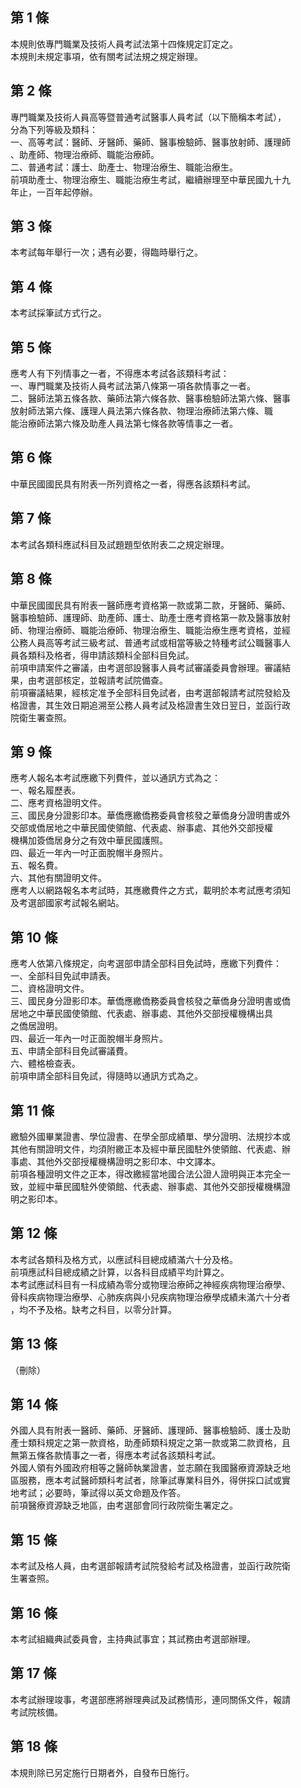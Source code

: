 第 1 條
-------
本規則依專門職業及技術人員考試法第十四條規定訂定之。  
本規則未規定事項，依有關考試法規之規定辦理。

第 2 條
-------
專門職業及技術人員高等暨普通考試醫事人員考試（以下簡稱本考試），  
分為下列等級及類科：  
一、高等考試：醫師、牙醫師、藥師、醫事檢驗師、醫事放射師、護理師  
    、助產師、物理治療師、職能治療師。  
二、普通考試：護士、助產士、物理治療生、職能治療生。  
前項助產士、物理治療生、職能治療生考試，繼續辦理至中華民國九十九  
年止，一百年起停辦。

第 3 條
-------
本考試每年舉行一次；遇有必要，得臨時舉行之。

第 4 條
-------
本考試採筆試方式行之。

第 5 條
-------
應考人有下列情事之一者，不得應本考試各該類科考試：  
一、專門職業及技術人員考試法第八條第一項各款情事之一者。  
二、醫師法第五條各款、藥師法第六條各款、醫事檢驗師法第六條、醫事  
    放射師法第六條、護理人員法第六條各款、物理治療師法第六條、職  
    能治療師法第六條及助產人員法第七條各款等情事之一者。

第 6 條
-------
中華民國國民具有附表一所列資格之一者，得應各該類科考試。

第 7 條
-------
本考試各類科應試科目及試題題型依附表二之規定辦理。

第 8 條
-------
中華民國國民具有附表一醫師應考資格第一款或第二款，牙醫師、藥師、  
醫事檢驗師、護理師、助產師、護士、助產士應考資格第一款及醫事放射  
師、物理治療師、職能治療師、物理治療生、職能治療生應考資格，並經  
公務人員高等考試三級考試、普通考試或相當等級之特種考試公職醫事人  
員各類科及格者，得申請該類科全部科目免試。  
前項申請案件之審議，由考選部設醫事人員考試審議委員會辦理。審議結  
果，由考選部核定，並報請考試院備查。  
前項審議結果，經核定准予全部科目免試者，由考選部報請考試院發給及  
格證書，其生效日期追溯至公務人員考試及格證書生效日翌日，並函行政  
院衛生署查照。

第 9 條
-------
應考人報名本考試應繳下列費件，並以通訊方式為之：  
一、報名履歷表。  
二、應考資格證明文件。  
三、國民身分證影印本。華僑應繳僑務委員會核發之華僑身分證明書或外  
    交部或僑居地之中華民國使領館、代表處、辦事處、其他外交部授權  
    機構加簽僑居身分之有效中華民國護照。  
四、最近一年內一吋正面脫帽半身照片。  
五、報名費。  
六、其他有關證明文件。  
應考人以網路報名本考試時，其應繳費件之方式，載明於本考試應考須知  
及考選部國家考試報名網站。

第 10 條
--------
應考人依第八條規定，向考選部申請全部科目免試時，應繳下列費件：  
一、全部科目免試申請表。  
二、資格證明文件。  
三、國民身分證影印本。華僑應繳僑務委員會核發之華僑身分證明書或僑  
    居地之中華民國使領館、代表處、辦事處、其他外交部授權機構出具  
    之僑居證明。  
四、最近一年內一吋正面脫帽半身照片。  
五、申請全部科目免試審議費。  
六、體格檢查表。  
前項申請全部科目免試，得隨時以通訊方式為之。

第 11 條
--------
繳驗外國畢業證書、學位證書、在學全部成績單、學分證明、法規抄本或  
其他有關證明文件，均須附繳正本及經中華民國駐外使領館、代表處、辦  
事處、其他外交部授權機構證明之影印本、中文譯本。  
前項各種證明文件之正本，得改繳經當地國合法公證人證明與正本完全一  
致，並經中華民國駐外使領館、代表處、辦事處、其他外交部授權機構證  
明之影印本。

第 12 條
--------
本考試各類科及格方式，以應試科目總成績滿六十分及格。  
前項應試科目總成績之計算，以各科目成績平均計算之。  
本考試應試科目有一科成績為零分或物理治療師之神經疾病物理治療學、  
骨科疾病物理治療學、心肺疾病與小兒疾病物理治療學成績未滿六十分者  
，均不予及格。缺考之科目，以零分計算。

第 13 條
--------
（刪除）

第 14 條
--------
外國人具有附表一醫師、藥師、牙醫師、護理師、醫事檢驗師、護士及助  
產士類科規定之第一款資格，助產師類科規定之第一款或第二款資格，且  
無第五條各款情事之一者，得應本考試各該類科考試。  
外國人領有外國政府相等之醫師執業證書，並志願在我國醫療資源缺乏地  
區服務，應本考試醫師類科考試者，除筆試專業科目外，得併採口試或實  
地考試；必要時，筆試得以英文命題及作答。  
前項醫療資源缺乏地區，由考選部會同行政院衛生署定之。

第 15 條
--------
本考試及格人員，由考選部報請考試院發給考試及格證書，並函行政院衛  
生署查照。

第 16 條
--------
本考試組織典試委員會，主持典試事宜；其試務由考選部辦理。

第 17 條
--------
本考試辦理竣事，考選部應將辦理典試及試務情形，連同關係文件，報請  
考試院核備。

第 18 條
--------
本規則除已另定施行日期者外，自發布日施行。

